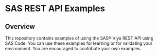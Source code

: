 #  SAS REST API Examples
## Overview
This repository contains examples of using the SAS® Viya REST API using SAS Code. You can use these examples for learning or for validating your environment. You are encouraged to contribute your own examples.
